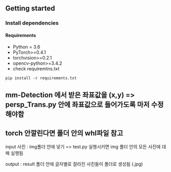 
## Getting started
### Install dependencies
#### Requirements
- Python = 3.6
- PyTorch>=0.4.1
- torchvision>=0.2.1
- opencv-python>=3.4.2
- check requiremtns.txt
```
pip install -r requirements.txt
```
mm-Detection 에서 받은 좌표값을 (x,y) => persp_Trans.py 안에 좌표값으로 들어가도록 마저 수정해야함
---------------------------------------------
torch 안깔린다면 폴더 안의 whl파일 참고
---------------------------------------------
input 사진 : img폴더 안에 넣기
=> test.py 실행시키면 img 폴더 안의 모든 사진에 대해 실행됨

output : result 폴더 안에 글자별로 잘라진 사진들이 폴더로 생성됨 (.jpg)
